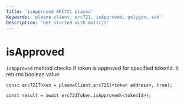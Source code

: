 ```yaml
---
Title: 'isApproved ERC721 plasma'
Keywords: 'plasma client, erc721, isApproved, polygon, sdk'
Description: 'Get started with maticjs'
---
```


# isApproved

`isApproved` method checks if token is approved for specified tokenId. It returns boolean value.

```
const erc721Token = plasmaClient.erc721(<token address>, true);

const result = await erc721Token.isApproved(<tokenId>);

```
